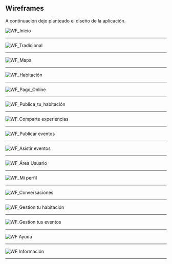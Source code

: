 
Wireframes
-----

A continuación dejo planteado el diseño de la aplicación.

![WF_Inicio](https://github.com/Jovalga/DIU20/blob/master/P2/Wireframe/Wireframe-Inicio.jpg "WF_Inicio")
***
![WF_Tradicional](https://github.com/Jovalga/DIU20/blob/master/P2/Wireframe/Wireframe-Tradicional.jpg "WF_Tradicional")
***
![WF_Mapa](https://github.com/Jovalga/DIU20/blob/master/P2/Wireframe/Wireframe-Mapa.jpg "WF_Mapa")
***
![WF_Habitación](https://github.com/Jovalga/DIU20/blob/master/P2/Wireframe/Wireframe-Habitaci%C3%B3n.jpg "WF_Habitación")
***
![WF_Pago_Online](https://github.com/Jovalga/DIU20/blob/master/P2/Wireframe/Wireframe-Pago%20Online.jpg "WF_Pago_Online")
***
![WF_Publica_tu_habitación](https://github.com/Jovalga/DIU20/blob/master/P2/Wireframe/Wireframe-Publica%20tu%20habitaci%C3%B3n.jpg "WF_Publica_tu_habitación")
***
![WF_Comparte experiencias](https://github.com/Jovalga/DIU20/blob/master/P2/Wireframe/Wireframe-Comparte%20experiencias.jpg "WF_Comparte_experiencias")
***
![WF_Publicar eventos](https://github.com/Jovalga/DIU20/blob/master/P2/Wireframe/Wireframe-Publicar%20Eventos.jpg "WF_Publicar_eventos")
***
![WF_Asistir eventos](https://github.com/Jovalga/DIU20/blob/master/P2/Wireframe/Wireframe-Asistir%20Eventos.jpg "WF_Asistir_eventos")
***
![WF_Área Usuario](https://github.com/Jovalga/DIU20/blob/master/P2/Wireframe/Wireframe-%C3%81rea%20Usuario.jpg "WF_Area_usuario")
***
![WF_Mi perfil](https://github.com/Jovalga/DIU20/blob/master/P2/Wireframe/Wireframe-Mi%20Perfil.jpg "WF_Mi_perfil")
***
![WF_Conversaciones](https://github.com/Jovalga/DIU20/blob/master/P2/Wireframe/Wireframe-Conversaciones.jpg "WF_Conversaciones")
***
![WF_Gestion tu habitación](https://github.com/Jovalga/DIU20/blob/master/P2/Wireframe/Wireframe-Gestiona%20tu%20habitaci%C3%B3n.jpg "WF_Gestiona_tu_habitacion")
***
![WF_Gestion tus eventos](https://github.com/Jovalga/DIU20/blob/master/P2/Wireframe/Wireframe-Gestiona%20tus%20eventos.jpg "WF_Gestiona_tus_eventos")
***
![WF Ayuda](https://github.com/Jovalga/DIU20/blob/master/P2/Wireframe/Wireframe-Ayuda.jpg "WF_Ayuda")
***
![WF Información](https://github.com/Jovalga/DIU20/blob/master/P2/Wireframe/Wireframe-Informaci%C3%B3n.jpg "WF_Informacion")
***
